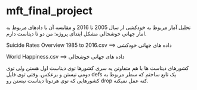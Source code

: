 # mft_final_project
تحلیل آمار مربوط به خودکشی از سال 2005 تا 2016 و مقایسه آن با دادهای مربوط به امار جهانی خوشحالی 
مشکل ابتدای پروژه:
من دو تا دیتاست دارم.

Suicide Rates Overview 1985 to 2016.csv    ==> داده های جهانی خودکشی

World Happiness.csv                        ==> داده های جهانی خوشحالی

کشورهای دیتاست ها با هم متفاوتن
یه سری کشورها توی دیتاست اول هستن ولی توی دومی نیستن و برعکس.
وقتی توی فایل defs یک تابع ساختم که سطر مربوط به کشورهایی که توی هردوتا دیتاست نیستن رو drop کنه عمل نمیکنه.
